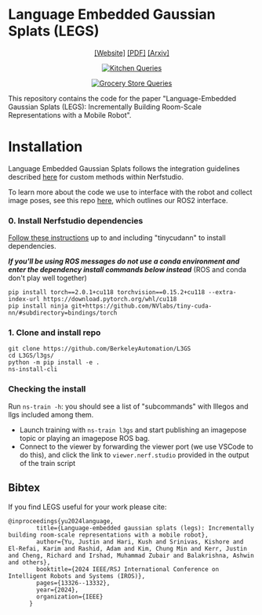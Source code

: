 # Language Embedded Gaussian Splats (LEGS)
<div align="center">

[[Website]](https://berkeleyautomation.github.io/LEGS/)
[[PDF]](https://autolab.berkeley.edu/assets/publications/media/2024_IROS_LEGS_CR.pdf)
[[Arxiv]](https://arxiv.org/abs/2409.18108)

[![Kitchen Queries](media/KitchenQueries.gif)](https://youtu.be/SubSWU1wJak)

[![Grocery Store Queries](media/GroceryStoreQueries.gif)](https://youtu.be/NA3m16Cgdm4)

</div>

This repository contains the code for the paper "Language-Embedded Gaussian Splats (LEGS): Incrementally Building Room-Scale Representations with a Mobile Robot".


# Installation
Language Embedded Gaussian Splats follows the integration guidelines described [here](https://docs.nerf.studio/developer_guides/new_methods.html) for custom methods within Nerfstudio.

To learn more about the code we use to interface with the robot and collect image poses, see this repo [here](https://github.com/BerkeleyAutomation/legs_ros_ws), which outlines our ROS2 interface.
### 0. Install Nerfstudio dependencies
[Follow these instructions](https://docs.nerf.studio/quickstart/installation.html) up to and including "tinycudann" to install dependencies.

 ***If you'll be using ROS messages do not use a conda environment and enter the dependency install commands below instead*** (ROS and conda don't play well together)

 ```
 pip install torch==2.0.1+cu118 torchvision==0.15.2+cu118 --extra-index-url https://download.pytorch.org/whl/cu118
 pip install ninja git+https://github.com/NVlabs/tiny-cuda-nn/#subdirectory=bindings/torch
 ```
### 1. Clone and install repo
```
git clone https://github.com/BerkeleyAutomation/L3GS
cd L3GS/l3gs/
python -m pip install -e .
ns-install-cli
```

### Checking the install
Run `ns-train -h`: you should see a list of "subcommands" with lllegos and llgs included among them.


- Launch training with `ns-train l3gs` and start publishing an imagepose topic or playing an imagepose ROS bag. 
- Connect to the viewer by forwarding the viewer port (we use VSCode to do this), and click the link to `viewer.nerf.studio` provided in the output of the train script

## Bibtex
If you find LEGS useful for your work please cite:
```
@inproceedings{yu2024language,
        title={Language-embedded gaussian splats (legs): Incrementally building room-scale representations with a mobile robot},
        author={Yu, Justin and Hari, Kush and Srinivas, Kishore and El-Refai, Karim and Rashid, Adam and Kim, Chung Min and Kerr, Justin and Cheng, Richard and Irshad, Muhammad Zubair and Balakrishna, Ashwin and others},
        booktitle={2024 IEEE/RSJ International Conference on Intelligent Robots and Systems (IROS)},
        pages={13326--13332},
        year={2024},
        organization={IEEE}
      }
```